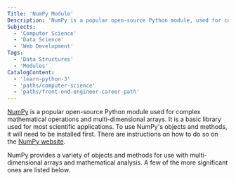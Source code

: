 ```yaml
---
Title: 'NumPy Module'
Description: 'NumPy is a popular open-source Python module, used for complex mathematical operations and multi-dimentional arrays.'
Subjects:
  - 'Computer Science'
  - 'Data Science'
  - 'Web Development'
Tags:
  - 'Data Structures'
  - 'Modules'
CatalogContent:
  - 'learn-python-3'
  - 'paths/computer-science'
  - 'paths/front-end-engineer-career-path'
---
```


[NumPy](https://numpy.org/) is a popular open-source Python module used for complex mathematical operations and multi-dimensional arrays. It is a basic library used for most scientific applications. To use NumPy's objects and methods, it will need to be installed first. There are instructions on how to do so on the [NumPy website](https://numpy.org/install/).

NumPy provides a variety of objects and methods for use with multi-dimensional arrays and mathematical analysis. A few of the more significant ones are listed below.
